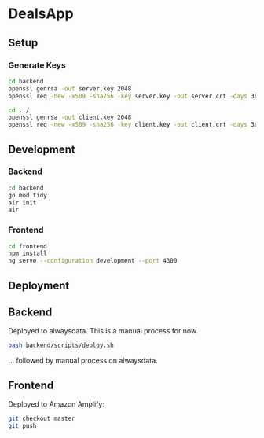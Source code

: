 # DealsApp

## Setup

### Generate Keys

```bash
cd backend
openssl genrsa -out server.key 2048
openssl req -new -x509 -sha256 -key server.key -out server.crt -days 3650

cd ../
openssl genrsa -out client.key 2048
openssl req -new -x509 -sha256 -key client.key -out client.crt -days 3650
```

## Development

### Backend

```bash
cd backend
go mod tidy
air init
air
```

### Frontend

```bash
cd frontend
npm install
ng serve --configuration development --port 4300
```

## Deployment

## Backend

Deployed to alwaysdata. This is a manual process for now.

```bash
bash backend/scripts/deploy.sh
```

... followed by manual process on alwaysdata.

## Frontend

Deployed to Amazon Amplify:

```bash
git checkout master
git push
```

